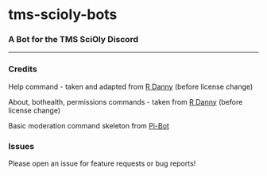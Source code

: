# tms-scioly-bots



### A Bot for the TMS SciOly Discord

***

### Credits

Help command - taken and adapted from [R Danny](https://github.com/Rapptz/RoboDanny/blob/rewrite/cogs/meta.py#L180-L263)  (before license change) 

About, bothealth, permissions commands - taken from [R Danny](https://github.com/Rapptz/RoboDanny/blob/rewrite/cogs/meta.py#L180-L263) (before license change) 


Basic moderation command skeleton from [Pi-Bot](https://github.com/cbrxyz/pi-bot)



### Issues

Please open an issue for feature requests or bug reports!


